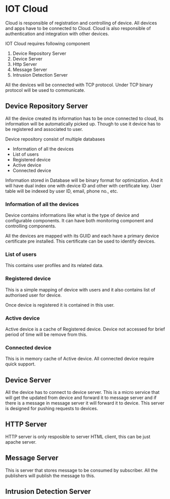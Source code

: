 
# IOT Cloud

Cloud is responsible of registration and controlling of device. All devices and apps have to be connected to Cloud. Cloud is also responsible of authentication and integration with other devices.

IOT Cloud requires following component

1. Device Repository Server
2. Device Server
3. Http Server
4. Message Server
5. Intrusion Detection Server

All the devices will be connected with TCP protocol. Under TCP binary protocol will be used to communicate.

## Device Repository Server
All the device created its information has to be once connected to cloud, its information will be automatically picked up. Though to use it device has to be registered and associated to user.

Device repository consist of multiple databases

- Information of all the devices
- List of users
- Registered device
- Active device
- Connected device

Information stored in Database will be binary format for optimization. And it will have dual index one with device ID and other with certificate key. User table will be indexed by user ID, email, phone no., etc.


### Information of all the devices
Device contains informations like what is the type of device and configurable components. It can have both monitoring component and controlling components.

All the devices are mapped with its GUID and each have a primary device certificate pre installed. This certificate can be used to identify devices.

### List of users
This contains user profiles and its related data.

### Registered device
This is a simple mapping of device with users and it also contains list of authorised user for device.

Once device is registered it is contained in this user.

### Active device
Active device is a cache of Registered device. Device not accessed for brief period of time will be remove from this.

### Connected device
This is in memory cache of Active device. All connected device require quick support.


## Device Server
All the device has to connect to device server. This is a micro service that will get the updated from device and forward it to message server and if there is a message in message server it will forward it to device. This server is designed for pushing requests to devices.


## HTTP Server
HTTP server is only resposible to server HTML client, this can be just apache server.

## Message Server
This is server that stores message to be consumed by subscriber. All the publishers will publish the message to this.


## Intrusion Detection Server

